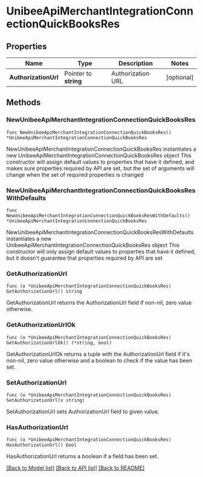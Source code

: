 # UnibeeApiMerchantIntegrationConnectionQuickBooksRes

## Properties

Name | Type | Description | Notes
------------ | ------------- | ------------- | -------------
**AuthorizationUrl** | Pointer to **string** | Authorization URL | [optional] 

## Methods

### NewUnibeeApiMerchantIntegrationConnectionQuickBooksRes

`func NewUnibeeApiMerchantIntegrationConnectionQuickBooksRes() *UnibeeApiMerchantIntegrationConnectionQuickBooksRes`

NewUnibeeApiMerchantIntegrationConnectionQuickBooksRes instantiates a new UnibeeApiMerchantIntegrationConnectionQuickBooksRes object
This constructor will assign default values to properties that have it defined,
and makes sure properties required by API are set, but the set of arguments
will change when the set of required properties is changed

### NewUnibeeApiMerchantIntegrationConnectionQuickBooksResWithDefaults

`func NewUnibeeApiMerchantIntegrationConnectionQuickBooksResWithDefaults() *UnibeeApiMerchantIntegrationConnectionQuickBooksRes`

NewUnibeeApiMerchantIntegrationConnectionQuickBooksResWithDefaults instantiates a new UnibeeApiMerchantIntegrationConnectionQuickBooksRes object
This constructor will only assign default values to properties that have it defined,
but it doesn't guarantee that properties required by API are set

### GetAuthorizationUrl

`func (o *UnibeeApiMerchantIntegrationConnectionQuickBooksRes) GetAuthorizationUrl() string`

GetAuthorizationUrl returns the AuthorizationUrl field if non-nil, zero value otherwise.

### GetAuthorizationUrlOk

`func (o *UnibeeApiMerchantIntegrationConnectionQuickBooksRes) GetAuthorizationUrlOk() (*string, bool)`

GetAuthorizationUrlOk returns a tuple with the AuthorizationUrl field if it's non-nil, zero value otherwise
and a boolean to check if the value has been set.

### SetAuthorizationUrl

`func (o *UnibeeApiMerchantIntegrationConnectionQuickBooksRes) SetAuthorizationUrl(v string)`

SetAuthorizationUrl sets AuthorizationUrl field to given value.

### HasAuthorizationUrl

`func (o *UnibeeApiMerchantIntegrationConnectionQuickBooksRes) HasAuthorizationUrl() bool`

HasAuthorizationUrl returns a boolean if a field has been set.


[[Back to Model list]](../README.md#documentation-for-models) [[Back to API list]](../README.md#documentation-for-api-endpoints) [[Back to README]](../README.md)


